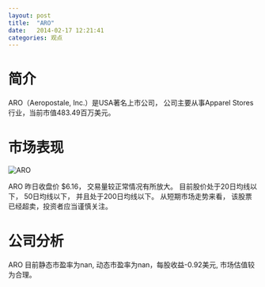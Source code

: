 ```yaml
---
layout: post
title:  "ARO"
date:   2014-02-17 12:21:41
categories: 观点
---
```


# 简介
ARO（Aeropostale, Inc.）是USA著名上市公司，
公司主要从事Apparel Stores行业，当前市值483.49百万美元。

# 市场表现

![ARO](http://finviz.com/chart.ashx?t=ARO&ty=c&ta=1&p=d&s=l)

ARO 昨日收盘价 $6.16，
交易量较正常情况有所放大。
目前股价处于20日均线以下，
50日均线以下，
并且处于200日均线以下。
从短期市场走势来看，
该股票已经超卖，投资者应当谨慎关注。

# 公司分析
ARO 目前静态市盈率为nan, 动态市盈率为nan，每股收益-0.92美元,
市场估值较为合理。
